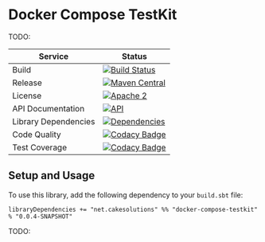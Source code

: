 # Docker Compose TestKit

TODO:

| Service              | Status |
|----------------------|--------|
| Build                | [![Build Status](https://secure.travis-ci.org/carlpulley/docker-compose-testkit.png?tag=develop)](http://travis-ci.org/carlpulley/docker-compose-testkit) |
| Release              | [![Maven Central](https://img.shields.io/badge/maven--central-v0.0.4-SNAPSHOT-blue.svg)](https://oss.sonatype.org/content/repositories/snapshots/net/cakesolutions/docker-compose-testkit_2.11/0.0.4-SNAPSHOT/docker-compose-testkit_2.11-0.0.4-SNAPSHOT.pom) |
| License              | [![Apache 2](https://img.shields.io/hexpm/l/plug.svg?maxAge=2592000)](http://www.apache.org/licenses/LICENSE-2.0.txt) |
| API Documentation    | [![API](https://readthedocs.org/projects/pip/badge/)](https://carlpulley.github.io/docker-compose-testkit/latest/api) |
| Library Dependencies | [![Dependencies](https://app.updateimpact.com/badge/759750315422650368/docker-compose-testkit.svg?config=compile)](https://app.updateimpact.com/latest/759750315422650368/docker-compose-testkit) |
| Code Quality         | [![Codacy Badge](https://api.codacy.com/project/badge/Grade/74f48976fc564464b951d7dc817a33c9)](https://www.codacy.com/app/c-pulley/docker-compose-testkit) |
| Test Coverage        | [![Codacy Badge](https://api.codacy.com/project/badge/Coverage/74f48976fc564464b951d7dc817a33c9)](https://www.codacy.com/app/c-pulley/docker-compose-testkit) |

## Setup and Usage

To use this library, add the following dependency to your `build.sbt`
file:
```
libraryDependencies += "net.cakesolutions" %% "docker-compose-testkit" % "0.0.4-SNAPSHOT"
```

TODO:
